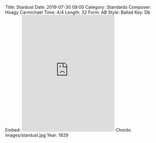 Title: Stardust
Date: 2019-07-30 09:00
Category: Standards
Composer: Hoagy Carmichael
Time: 4/4
Length: 32
Form: AB
Style: Ballad
Key: Db
Embed: <iframe src="https://open.spotify.com/embed/user/thatdavidmiller/playlist/7mdAA9gTlfQpbX7QD7OGZU" width="300" height="380" frameborder="0" allowtransparency="true" allow="encrypted-media"></iframe>
Chords: images/stardust.jpg
Year: 1929
